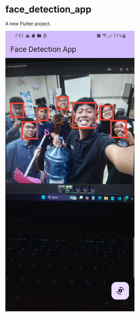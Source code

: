 # face_detection_app

A new Flutter project.

<!-- ![Face Detection](assets/screenshot.png) -->
<img src="assets/screenshot.png" alt="Face Detection" width="80%"/>
